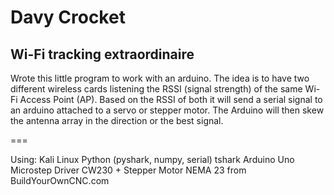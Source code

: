 # Davy Crocket

## Wi-Fi tracking extraordinaire

Wrote this little program to work with an arduino. The idea is to have two different wireless cards listening the RSSI (signal strength) of the same Wi-Fi Access Point (AP). Based on the RSSI of both it will send a serial signal to an arduino attached to a servo or stepper motor. The Arduino will then skew the antenna array in the direction or the best signal.

===

Using:
    Kali Linux
    Python (pyshark, numpy, serial)
    tshark
    Arduino Uno
    Microstep Driver CW230 + Stepper Motor NEMA 23 from BuildYourOwnCNC.com